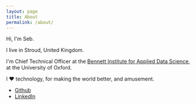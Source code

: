 ```yaml
---
layout: page
title: About
permalink: /about/
---
```


Hi, I'm Seb.

I live in Stroud, United Kingdom.

I'm Chief Technical Officer at the [Bennett Institute for Applied Data Science](https://www.bennett.ox.ac.uk/), 
at the University of Oxford.

I ❤️ technology, for making the world better, and amusement.


* [Github](https://github.com/sebbacon)
* [LinkedIn](https://www.linkedin.com/in/sebbacon/)
